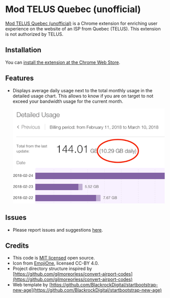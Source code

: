 # Mod TELUS Quebec (unofficial)

[Mod TELUS Quebec (unofficial)](https://mtq.chrif.org/) is a Chrome extension for enriching user experience on the 
website of an ISP from Quebec (TELUS). This extension is not authorized by TELUS.

## Installation

You can [install the extension at the Chrome Web Store](https://chrome.google.com/webstore/detail/enhancements-to-telus-que/oiejeoehnnnpcemldokikbgacnhlhfhp).

## Features

* Displays average daily usage next to the total monthly usage in the detailed usage chart. This allows to know if 
you are on target to not exceed your bandwidth usage for the current month.

	![Example screenshot of using the Chrome extension](chrome-webstore/daily-average-en.png)

## Issues

* Please report issues and suggestions [here](https://github.com/chrif/chrome-telusquebec/issues).

## Credits

* This code is [MIT licensed](LICENSE) open source.
* Icon from [EmojiOne](http://emojione.com/), licensed CC-BY 4.0.
* Project directory structure inspired by [https://github.com/gilmoreorless/convert-airport-codes](https://github.com/gilmoreorless/convert-airport-codes)
* Web template by [https://github.com/BlackrockDigital/startbootstrap-new-age](https://github.com/BlackrockDigital/startbootstrap-new-age)
